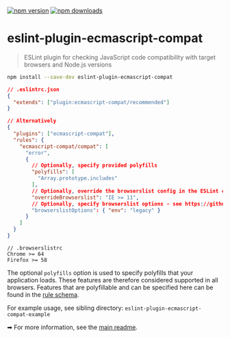 <!-- prettier-ignore-start -->
[![npm version](https://badge.fury.io/js/eslint-plugin-ecmascript-compat.svg)](https://badge.fury.io/js/eslint-plugin-ecmascript-compat)
[![npm downloads](https://img.shields.io/npm/dm/eslint-plugin-ecmascript-compat.svg)](http://www.npmtrends.com/eslint-plugin-ecmascript-compat)
<!-- prettier-ignore-end -->

# eslint-plugin-ecmascript-compat

> ESLint plugin for checking JavaScript code compatibility with target browsers and Node.js versions

```bash
npm install --save-dev eslint-plugin-ecmascript-compat
```

```json
// .eslintrc.json
{
  "extends": ["plugin:ecmascript-compat/recommended"]
}

// Alternatively
{
  "plugins": ["ecmascript-compat"],
  "rules": {
    "ecmascript-compat/compat": [
      "error",
      {
        // Optionally, specify provided polyfills
        "polyfills": [
          "Array.prototype.includes"
        ],
        // Optionally, override the browserslist config in the ESLint config
        "overrideBrowserslist": "IE >= 11",
        // Optionally, specify browserslist options - see https://github.com/browserslist/browserslist#js-api
        "browserslistOptions": { "env": "legacy" }
      }
    ]
  }
}
```

```
// .browserslistrc
Chrome >= 64
Firefox >= 58
```

<!--- Absolute link, in order to work from NPM website --->

The optional `polyfills` option is used to specify polyfills that your application loads. These features are therefore considered supported in all browsers. Features that are polyfillable and can be specified here can be found in the [rule schema](https://github.com/robatwilliams/es-compat/blob/master/packages/eslint-plugin-ecmascript-compat/lib/rule.js).

For example usage, see sibling directory: `eslint-plugin-ecmascript-compat-example`

<!--- Absolute link, in order to work from NPM website --->

➡ For more information, see the [main readme](https://github.com/robatwilliams/es-compat#readme).
